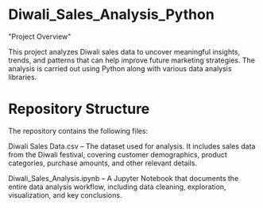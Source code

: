 # Diwali_Sales_Analysis_Python

"Project Overview"

This project analyzes Diwali sales data to uncover meaningful insights, trends, and patterns that can help improve future marketing strategies. The analysis is carried out using Python along with various data analysis libraries.

# Repository Structure

The repository contains the following files:

Diwali Sales Data.csv – The dataset used for analysis. It includes sales data from the Diwali festival, covering customer demographics, product categories, purchase amounts, and other relevant details.

Diwali_Sales_Analysis.ipynb – A Jupyter Notebook that documents the entire data analysis workflow, including data cleaning, exploration, visualization, and key conclusions.

